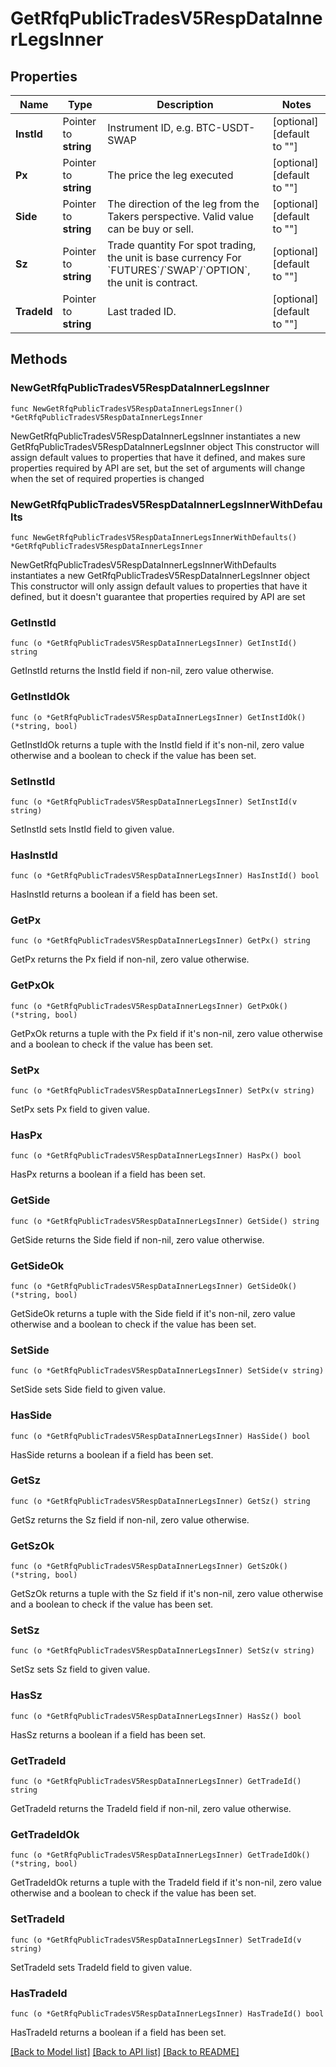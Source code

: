 # GetRfqPublicTradesV5RespDataInnerLegsInner

## Properties

Name | Type | Description | Notes
------------ | ------------- | ------------- | -------------
**InstId** | Pointer to **string** | Instrument ID, e.g. BTC-USDT-SWAP | [optional] [default to ""]
**Px** | Pointer to **string** | The price the leg executed | [optional] [default to ""]
**Side** | Pointer to **string** | The direction of the leg from the Takers perspective. Valid value can be buy or sell. | [optional] [default to ""]
**Sz** | Pointer to **string** | Trade quantity   For spot trading, the unit is base currency  For &#x60;FUTURES&#x60;/&#x60;SWAP&#x60;/&#x60;OPTION&#x60;, the unit is contract. | [optional] [default to ""]
**TradeId** | Pointer to **string** | Last traded ID. | [optional] [default to ""]

## Methods

### NewGetRfqPublicTradesV5RespDataInnerLegsInner

`func NewGetRfqPublicTradesV5RespDataInnerLegsInner() *GetRfqPublicTradesV5RespDataInnerLegsInner`

NewGetRfqPublicTradesV5RespDataInnerLegsInner instantiates a new GetRfqPublicTradesV5RespDataInnerLegsInner object
This constructor will assign default values to properties that have it defined,
and makes sure properties required by API are set, but the set of arguments
will change when the set of required properties is changed

### NewGetRfqPublicTradesV5RespDataInnerLegsInnerWithDefaults

`func NewGetRfqPublicTradesV5RespDataInnerLegsInnerWithDefaults() *GetRfqPublicTradesV5RespDataInnerLegsInner`

NewGetRfqPublicTradesV5RespDataInnerLegsInnerWithDefaults instantiates a new GetRfqPublicTradesV5RespDataInnerLegsInner object
This constructor will only assign default values to properties that have it defined,
but it doesn't guarantee that properties required by API are set

### GetInstId

`func (o *GetRfqPublicTradesV5RespDataInnerLegsInner) GetInstId() string`

GetInstId returns the InstId field if non-nil, zero value otherwise.

### GetInstIdOk

`func (o *GetRfqPublicTradesV5RespDataInnerLegsInner) GetInstIdOk() (*string, bool)`

GetInstIdOk returns a tuple with the InstId field if it's non-nil, zero value otherwise
and a boolean to check if the value has been set.

### SetInstId

`func (o *GetRfqPublicTradesV5RespDataInnerLegsInner) SetInstId(v string)`

SetInstId sets InstId field to given value.

### HasInstId

`func (o *GetRfqPublicTradesV5RespDataInnerLegsInner) HasInstId() bool`

HasInstId returns a boolean if a field has been set.

### GetPx

`func (o *GetRfqPublicTradesV5RespDataInnerLegsInner) GetPx() string`

GetPx returns the Px field if non-nil, zero value otherwise.

### GetPxOk

`func (o *GetRfqPublicTradesV5RespDataInnerLegsInner) GetPxOk() (*string, bool)`

GetPxOk returns a tuple with the Px field if it's non-nil, zero value otherwise
and a boolean to check if the value has been set.

### SetPx

`func (o *GetRfqPublicTradesV5RespDataInnerLegsInner) SetPx(v string)`

SetPx sets Px field to given value.

### HasPx

`func (o *GetRfqPublicTradesV5RespDataInnerLegsInner) HasPx() bool`

HasPx returns a boolean if a field has been set.

### GetSide

`func (o *GetRfqPublicTradesV5RespDataInnerLegsInner) GetSide() string`

GetSide returns the Side field if non-nil, zero value otherwise.

### GetSideOk

`func (o *GetRfqPublicTradesV5RespDataInnerLegsInner) GetSideOk() (*string, bool)`

GetSideOk returns a tuple with the Side field if it's non-nil, zero value otherwise
and a boolean to check if the value has been set.

### SetSide

`func (o *GetRfqPublicTradesV5RespDataInnerLegsInner) SetSide(v string)`

SetSide sets Side field to given value.

### HasSide

`func (o *GetRfqPublicTradesV5RespDataInnerLegsInner) HasSide() bool`

HasSide returns a boolean if a field has been set.

### GetSz

`func (o *GetRfqPublicTradesV5RespDataInnerLegsInner) GetSz() string`

GetSz returns the Sz field if non-nil, zero value otherwise.

### GetSzOk

`func (o *GetRfqPublicTradesV5RespDataInnerLegsInner) GetSzOk() (*string, bool)`

GetSzOk returns a tuple with the Sz field if it's non-nil, zero value otherwise
and a boolean to check if the value has been set.

### SetSz

`func (o *GetRfqPublicTradesV5RespDataInnerLegsInner) SetSz(v string)`

SetSz sets Sz field to given value.

### HasSz

`func (o *GetRfqPublicTradesV5RespDataInnerLegsInner) HasSz() bool`

HasSz returns a boolean if a field has been set.

### GetTradeId

`func (o *GetRfqPublicTradesV5RespDataInnerLegsInner) GetTradeId() string`

GetTradeId returns the TradeId field if non-nil, zero value otherwise.

### GetTradeIdOk

`func (o *GetRfqPublicTradesV5RespDataInnerLegsInner) GetTradeIdOk() (*string, bool)`

GetTradeIdOk returns a tuple with the TradeId field if it's non-nil, zero value otherwise
and a boolean to check if the value has been set.

### SetTradeId

`func (o *GetRfqPublicTradesV5RespDataInnerLegsInner) SetTradeId(v string)`

SetTradeId sets TradeId field to given value.

### HasTradeId

`func (o *GetRfqPublicTradesV5RespDataInnerLegsInner) HasTradeId() bool`

HasTradeId returns a boolean if a field has been set.


[[Back to Model list]](../README.md#documentation-for-models) [[Back to API list]](../README.md#documentation-for-api-endpoints) [[Back to README]](../README.md)



